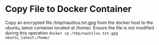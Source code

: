 # Copy File to Docker Container
Copy an encrypted file /tmp/nautilus.txt.gpg from the docker host to the ubuntu_latest container located at /home/. Ensure the file is not modified during this operation
`docker cp /tmp/nautilus.txt.gpg ubuntu_latest:/home/`
